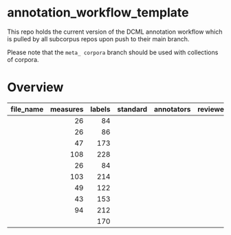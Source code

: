 # annotation_workflow_template

This repo holds the current version of the DCML annotation workflow which is pulled by all subcorpus repos upon push to their main branch. 

Please note that the `meta_ corpora` branch should be used with collections of corpora.


# Overview
|file_name|measures|labels|standard|annotators|reviewers|
|---------|-------:|-----:|--------|----------|---------|
|         |      26|    84|        |          |         |
|         |      26|    86|        |          |         |
|         |      47|   173|        |          |         |
|         |     108|   228|        |          |         |
|         |      26|    84|        |          |         |
|         |     103|   214|        |          |         |
|         |      49|   122|        |          |         |
|         |      43|   153|        |          |         |
|         |      94|   212|        |          |         |
|         |        |   170|        |          |         |
